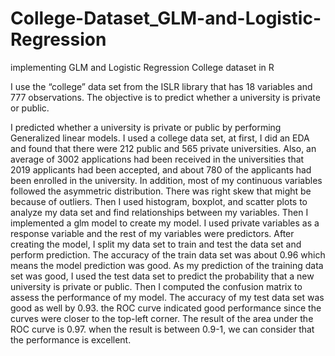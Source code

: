 # College-Dataset_GLM-and-Logistic-Regression
implementing GLM and Logistic Regression College dataset in R

I use the “college” data set from the ISLR library that has 18 variables and 777 observations. 
The objective is to predict whether a university is private or public. 

I predicted whether a university is private or public by performing Generalized linear 
models. I used a college data set, at first, I did an EDA and found that there were 212 public and 565 private 
universities. Also, an average of 3002 applications had been received in the universities that 2019 applicants 
had been accepted, and about 780 of the applicants had been enrolled in the university. In addition, most of 
my continuous variables followed the asymmetric distribution. There was right skew that might be because 
of outliers. Then I used histogram, boxplot, and scatter plots to analyze my data set and find relationships
between my variables. Then I implemented a glm model to create my model. I used private variables as a 
response variable and the rest of my variables were predictors. After creating the model, I split my data set 
to train and test the data set and perform prediction. The accuracy of the train data set was about 0.96 
which means the model prediction was good. As my prediction of the training data set was good, I used the 
test data set to predict the probability that a new university is private or public. Then I computed the 
confusion matrix to assess the performance of my model. The accuracy of my test data set was good as well 
by 0.93. the ROC curve indicated good performance since the curves were closer to the top-left corner. 
The result of the area under the ROC curve is 0.97. when the result is between 0.9-1, we can consider that 
the performance is excellent.

